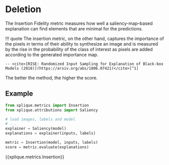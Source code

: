 # Deletion

The Insertion Fidelity metric measures how well a saliency-map–based explanation can find elements that are minimal for the predictions.

!!! quote
    The insertion metric, on the other hand, captures the importance of the
    pixels in terms of their ability to synthesize an image and is measured by the rise in the
    probability of the class of interest as pixels are added according to the generated importance
    map. 
    
    -- <cite>[RISE: Randomized Input Sampling for Explanation of Black-box Models (2018)](https://arxiv.org/abs/1806.07421)</cite>[^1]

The better the method, the higher the score.

## Example

```python
from xplique.metrics import Insertion
from xplique.attributions import Saliency

# load images, labels and model
# ...
explainer = Saliency(model)
explanations = explainer(inputs, labels)

metric = Insertion(model, inputs, labels)
score = metric.evaluate(explanations)
```

{{xplique.metrics.Insertion}}

[^1]:[RISE: Randomized Input Sampling for Explanation of Black-box Models (2018)](https://arxiv.org/abs/1806.07421)